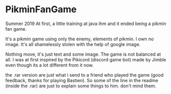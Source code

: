 # PikminFanGame
Summer 2019
At first, a little training at java ihm and it ended being a pikmin fan game.

It's a pikmin game using only the enemy, elements of pikmin. I own no image. It's all shamelessly stolen with the help of google image.

Nothing move, it's just text and some image. The game is not balanced at all.
I was at first inspired by the Pikicord (discord game bot) made by Jimble even though its a lot different from it now.

the .rar version are just what i send to a friend who played the game (good feedback, thanks for playing Bastien). So some of the line in the readme (inside the .rar) are just to explain some things to him. don't mind them.